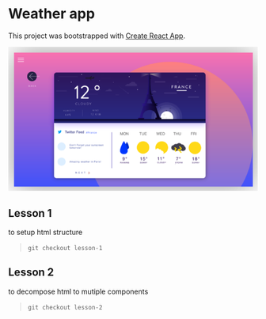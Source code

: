 Weather app
======
This project was bootstrapped with [Create React App](https://github.com/facebook/create-react-app).

![project screenshot](public/screenshot.png)

## Lesson 1
to setup html structure

> `git checkout lesson-1`

## Lesson 2
to decompose html to mutiple components

> `git checkout lesson-2`